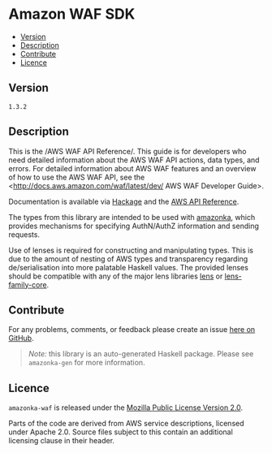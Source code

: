 # Amazon WAF SDK

* [Version](#version)
* [Description](#description)
* [Contribute](#contribute)
* [Licence](#licence)


## Version

`1.3.2`


## Description

This is the /AWS WAF API Reference/. This guide is for developers who
need detailed information about the AWS WAF API actions, data types, and
errors. For detailed information about AWS WAF features and an overview
of how to use the AWS WAF API, see the
<http://docs.aws.amazon.com/waf/latest/dev/ AWS WAF Developer Guide>.

Documentation is available via [Hackage](http://hackage.haskell.org/package/amazonka-waf)
and the [AWS API Reference](http://docs.aws.amazon.com/waf/latest/APIReference/Welcome.html).

The types from this library are intended to be used with [amazonka](http://hackage.haskell.org/package/amazonka),
which provides mechanisms for specifying AuthN/AuthZ information and sending requests.

Use of lenses is required for constructing and manipulating types.
This is due to the amount of nesting of AWS types and transparency regarding
de/serialisation into more palatable Haskell values.
The provided lenses should be compatible with any of the major lens libraries
[lens](http://hackage.haskell.org/package/lens) or [lens-family-core](http://hackage.haskell.org/package/lens-family-core).

## Contribute

For any problems, comments, or feedback please create an issue [here on GitHub](https://github.com/brendanhay/amazonka/issues).

> _Note:_ this library is an auto-generated Haskell package. Please see `amazonka-gen` for more information.


## Licence

`amazonka-waf` is released under the [Mozilla Public License Version 2.0](http://www.mozilla.org/MPL/).

Parts of the code are derived from AWS service descriptions, licensed under Apache 2.0.
Source files subject to this contain an additional licensing clause in their header.
